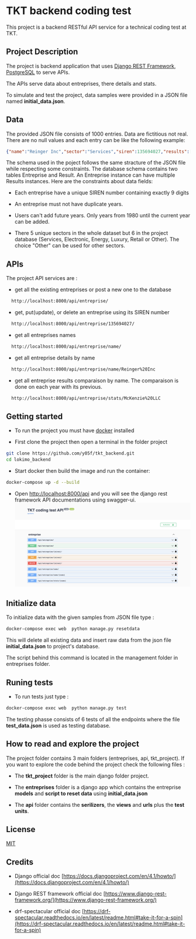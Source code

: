 # TKT backend coding test

This project is a backend RESTful API service for a technical coding test at TKT.

## Project Description

The project is backend application that uses [Django REST Framework](https://www.django-rest-framework.org/), [PostgreSQL](https://www.postgresql.org/) to serve APIs.

The APIs serve data about entreprises, there details and stats.

To simulate and test the project, data samples were provided in a JSON file named **initial_data.json**.

## Data

The provided JSON file consists of 1000 entries. Data are fictitious not real. There are no null values and each entry can be like the following example:

```json
{"name":"Reinger Inc","sector":"Services","siren":135694027,"results":[{"ca":2077357,"margin":497351,"ebitda":65952,"loss":858474,"year":2017},{"ca":432070,"margin":427778,"ebitda":290433,"loss":8023406,"year":2016}]}
```

The schema used in the poject follows the same stracture of the JSON file while respecting some constraints. The database schema contains two tables Entreprise and Result. An Entreprise instance can have multiple Results instances.
Here are the constraints about data fields:

  - Each entreprise have a unique SIREN number containing exactly 9 digits

  - An entreprise must not have duplicate years.

  - Users can't add future years. Only years from 1980 until the current year can be added.

  - There 5 unique sectors in the whole dataset but 6 in the project database (Services, Electronic, Energy, Luxury, Retail or Other). The choice "Other" can be used for other sectors.

## APIs

The project API services are :

- get all the existing entreprises or post a new one to the database

```bash
  http://localhost:8000/api/entreprise/  
```

- get, put(update), or delete an entreprise using its SIREN number

```bash
  http://localhost:8000/api/entreprise/135694027/
```

- get all entreprises names

```bash
  http://localhost:8000/api/entreprise/name/
```

- get all entreprise details by name

```bash
  http://localhost:8000/api/entreprise/name/Reinger%20Inc
```


- get all entreprise results comparaison by name. The comparaison is done on each year with its previous. 

```bash
  http://localhost:8000/api/entreprise/stats/McKenzie%20LLC
```

## Getting started

- To run the project you must have [docker](https://www.docker.com/) installed

- First clone the project then open a terminal in the folder project

```bash
git clone https://github.com/y05f/tkt_backend.git
cd lokimo_backend
```

- Start docker then build the image and run the container:

```bash
docker-compose up -d --build
```

- Open [http://localhost:8000/api](http://localhost:8000/api) and you will see the django rest framework API documentations using swagger-ui.
  ![screenshot](screenshot.png)

## Initialize data
To initialize data with the given samples from JSON file type :

```bash
docker-compose exec web  python manage.py resetdata
```

This will delete all existing data and insert raw data from the json file **initial_data.json** to project's database.

The script behind this command is located in the management folder in entreprises folder.

## Runing tests

- To run tests just type :

```bash
docker-compose exec web  python manage.py test
```

The testing phasse consists of 6 tests of all the endpoints where the file **test_data.json** is used as testing database.

## How to read and explore the project

The project folder contains 3 main folders (entreprises, api, tkt_project). If you want to explore the code behind the project check the following files :

- The **tkt_project** folder is the main django folder project.

- The **entreprises** folder is a django app which contains the entreprise **models** and **script to reset data** using **initial_data.json**

- The **api** folder contains the **serilizers**, the **views** and **urls** plus the **test units**.


## License

[MIT](https://choosealicense.com/licenses/mit/)

## Credits

- Django official doc [https://docs.djangoproject.com/en/4.1/howto/](https://docs.djangoproject.com/en/4.1/howto/)

- Django REST framework official doc [https://www.django-rest-framework.org/](https://www.django-rest-framework.org/)

- drf-spectacular official doc [https://drf-spectacular.readthedocs.io/en/latest/readme.html#take-it-for-a-spin](https://drf-spectacular.readthedocs.io/en/latest/readme.html#take-it-for-a-spin)
